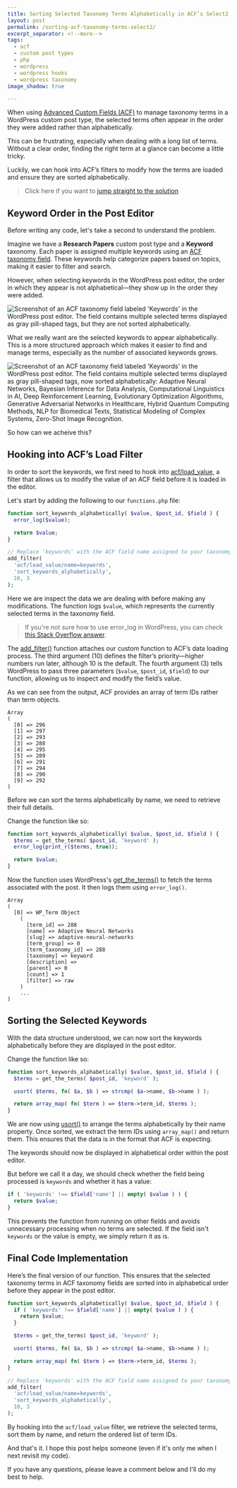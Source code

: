 ```yaml
---
title: Sorting Selected Taxonomy Terms Alphabetically in ACF’s Select2 Field
layout: post
permalink: /sorting-acf-taxonomy-terms-select2/
excerpt_separator: <!--more-->
tags:
  - acf
  - custom post types
  - php
  - wordpress
  - wordpress hooks
  - wordpress taxonomy
image_shadow: true

---
```


When using [Advanced Custom Fields (ACF)](https://www.advancedcustomfields.com/) to manage taxonomy terms in a WordPress custom post type, the selected terms often appear in the order they were added rather than alphabetically.

This can be frustrating, especially when dealing with a long list of terms. Without a clear order, finding the right term at a glance can become a little tricky.

Luckily, we can hook into ACF’s filters to modify how the terms are loaded and ensure they are sorted alphabetically.

<!--more-->

> Click here if you want to [jump straight to the solution](#final-code-implementation)

## Keyword Order in the Post Editor

Before writing any code, let's take a second to understand the problem.

Imagine we have a **Research Papers** custom post type and a **Keyword** taxonomy. Each paper is assigned multiple keywords using an [ACF taxonomy field](https://www.advancedcustomfields.com/resources/taxonomy/). These keywords help categorize papers based on topics, making it easier to filter and search.

However, when selecting keywords in the WordPress post editor, the order in which they appear is not alphabetical—they show up in the order they were added.

![Screenshot of an ACF taxonomy field labeled 'Keywords' in the WordPress post editor. The field contains multiple selected terms displayed as gray pill-shaped tags, but they are not sorted alphabetically.](https://res.cloudinary.com/hibbard/image/upload/v1738878332/01-keyword-taxonomy-unsorted_e1btij.png)

What we really want are the selected keywords to appear alphabetically. This is a more structured approach which makes it easier to find and manage terms, especially as the number of associated keywords grows.

![Screenshot of an ACF taxonomy field labeled 'Keywords' in the WordPress post editor. The field contains multiple selected terms displayed as gray pill-shaped tags, now sorted alphabetically: Adaptive Neural Networks, Bayesian Inference for Data Analysis, Computational Linguistics in AI, Deep Reinforcement Learning, Evolutionary Optimization Algorithms, Generative Adversarial Networks in Healthcare, Hybrid Quantum Computing Methods, NLP for Biomedical Texts, Statistical Modeling of Complex Systems, Zero-Shot Image Recognition.](https://res.cloudinary.com/hibbard/image/upload/v1738878332/02-keyword-taxonomy-sorted_mpozfm.png)

So how can we acheive this?

## Hooking into ACF’s Load Filter

In order to sort the keywords, we first need to hook into [acf/load_value](https://www.advancedcustomfields.com/resources/acf-load_value/), a filter that allows us to modify the value of an ACF field before it is loaded in the editor.

Let's start by adding the following to our `functions.php` file:

```php
function sort_keywords_alphabetically( $value, $post_id, $field ) {
  error_log($value);

  return $value;
}

// Replace 'keywords' with the ACF field name assigned to your taxonomy.
add_filter(
  'acf/load_value/name=keywords',
  'sort_keywords_alphabetically',
  10, 3
);
```

Here we are inspect the data we are dealing with before making any modifications. The function logs `$value`, which represents the currently selected terms in the taxonomy field.

> If you're not sure how to use error_log in WordPress, you can check [this Stack Overflow answer](https://stackoverflow.com/a/55515556/1136887).

The [add_filter()](https://developer.wordpress.org/reference/functions/add_filter/) function attaches our custom function to ACF’s data loading process. The third argument (10) defines the filter’s priority—higher numbers run later, although 10 is the default. The fourth argument (3) tells WordPress to pass three parameters (`$value`, `$post_id`, `$field`) to our function, allowing us to inspect and modify the field’s value.

As we can see from the output, ACF provides an array of term IDs rather than term objects.

```text
Array
(
  [0] => 296
  [1] => 297
  [2] => 293
  [3] => 288
  [4] => 295
  [5] => 289
  [6] => 291
  [7] => 294
  [8] => 290
  [9] => 292
)
```

Before we can sort the terms alphabetically by name, we need to retrieve their full details.

Change the function like so:

```php
function sort_keywords_alphabetically( $value, $post_id, $field ) {
  $terms = get_the_terms( $post_id, 'keyword' );
  error_log(print_r($terms, true));

  return $value;
}
```

Now the function uses WordPress's [get_the_terms()](https://developer.wordpress.org/reference/functions/get_the_terms/) to fetch the terms associated with the post. It then logs them using `error_log()`.

```text
Array
(
  [0] => WP_Term Object
    (
      [term_id] => 288
      [name] => Adaptive Neural Networks
      [slug] => adaptive-neural-networks
      [term_group] => 0
      [term_taxonomy_id] => 288
      [taxonomy] => keyword
      [description] =>
      [parent] => 0
      [count] => 1
      [filter] => raw
    )
    ...
)
```
## Sorting the Selected Keywords

With the data structure understood, we can now sort the keywords alphabetically before they are displayed in the post editor.

Change the function like so:

```php
function sort_keywords_alphabetically( $value, $post_id, $field ) {
  $terms = get_the_terms( $post_id, 'keyword' );

  usort( $terms, fn( $a, $b ) => strcmp( $a->name, $b->name ) );

  return array_map( fn( $term ) => $term->term_id, $terms );
}
```

We are now using [usort()](https://www.php.net/manual/en/function.usort.php) to arrange the terms alphabetically by their name property. Once sorted, we extract the term IDs using `array_map()` and return them. This ensures that the data is in the format that ACF is expecting.

The keywords should now be displayed in alphabetical order within the post editor.

But before we call it a day, we should check whether the field being processed is `keywords` and whether it has a value:

```php
if ( 'keywords' !== $field['name'] || empty( $value ) ) {
  return $value;
}
```
This prevents the function from running on other fields and avoids unnecessary processing when no terms are selected. If the field isn't `keywords` or the value is empty, we simply return it as is.

## Final Code Implementation

Here’s the final version of our function. This ensures that the selected taxonomy terms in ACF taxonomy fields are sorted into in alphabetical order before they appear in the post editor.


```php
function sort_keywords_alphabetically( $value, $post_id, $field ) {
  if ( 'keywords' !== $field['name'] || empty( $value ) ) {
    return $value;
  }

  $terms = get_the_terms( $post_id, 'keyword' );

  usort( $terms, fn( $a, $b ) => strcmp( $a->name, $b->name ) );

  return array_map( fn( $term ) => $term->term_id, $terms );
}

// Replace 'keywords' with the ACF field name assigned to your taxonomy.
add_filter(
  'acf/load_value/name=keywords',
  'sort_keywords_alphabetically',
  10, 3
);
```

By hooking into the `acf/load_value` filter, we retrieve the selected terms, sort them by name, and return the ordered list of term IDs.

And that's it. I hope this post helps someone (even if it's only me when I next revisit my code).

If you have any questions, please leave a comment below and I'll do my best to help.
